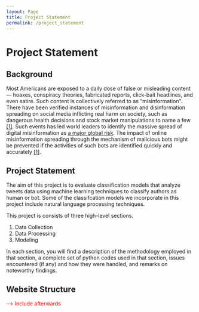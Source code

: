 ```yaml
---
layout: Page
title: Project Statement
permalink: /project_statement
---
```


# Project Statement

## Background
Most Americans are exposed to a daily dose of false or misleading content — hoaxes, conspiracy theories, fabricated reports, click-bait headlines, and even satire. Such content is collectively referred to as “misinformation". There have been verified instances of misinformation and disinformation spreading on social media inflicting real harm on society, such as dangerous health decisions and stock market manipulations to name a few [[1]](https://arxiv.org/abs/1707.07592). Such events has led world leaders to identify the massive spread of digital misinformation as [a major global risk](http://reports.weforum.org/global-risks-2013/risk-case-1/digital-wildfires-in-a-hyperconnected-world/?doing_wp_cron=1533730169.0472350120544433593750). The impact of online misinformation spreading through the mechanism of malicious bots might be prevented if the activities of such bots are identified quickly and accurately [[1]](https://arxiv.org/abs/1707.07592).

## Project Statement

The aim of this project is to evaluate classification models that analyze tweets data using machine learning techniques to classify authors as human or bot. Some of the classifcation models we incorporate in this project include natural language processing techniques.

This project is consists of three high-level sections.
<ol>
<li>Data Collection</li>
<li>Data Processing</li>
<li>Modeling</li>
</ol>

In each section, you will find a description of the methodology employed in that section, a complete set of python codes used in that section, issues encountered (if any) and how they were handled, and remarks on noteworthy findings.

## Website Structure

<font color='red'>--> Include afterwards</font>

